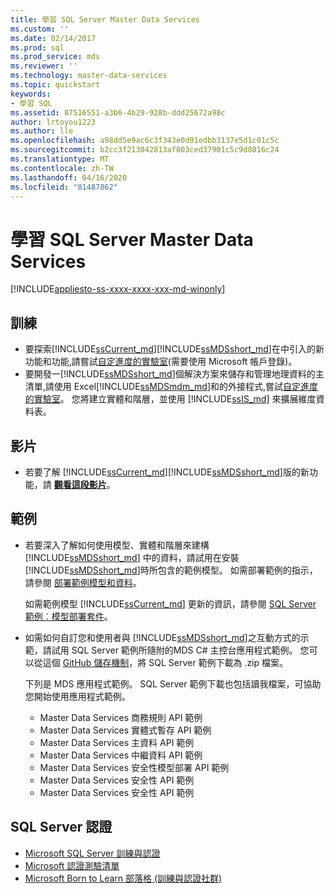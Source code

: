 ```yaml
---
title: 學習 SQL Server Master Data Services
ms.custom: ''
ms.date: 02/14/2017
ms.prod: sql
ms.prod_service: mds
ms.reviewer: ''
ms.technology: master-data-services
ms.topic: quickstart
keywords:
- 學習 SQL
ms.assetid: 87516551-a3b6-4b29-928b-ddd25672a98c
author: lrtoyou1223
ms.author: lle
ms.openlocfilehash: a98dd5e9ac6c3f343e0d91edbb3137e5d1c01c5c
ms.sourcegitcommit: b2cc3f213042813af803ced37901c5c9d8016c24
ms.translationtype: MT
ms.contentlocale: zh-TW
ms.lasthandoff: 04/16/2020
ms.locfileid: "81487862"
---
```

# <a name="learn-sql-server-master-data-services"></a>學習 SQL Server Master Data Services

[!INCLUDE[appliesto-ss-xxxx-xxxx-xxx-md-winonly](../includes/appliesto-ss-xxxx-xxxx-xxx-md-winonly.md)]

  
  
## <a name="training"></a>訓練  
* 要探索[!INCLUDE[ssCurrent_md](../includes/sscurrent-md.md)][!INCLUDE[ssMDSshort_md](../includes/ssmdsshort-md.md)]在中引入的新功能和功能,請嘗試[自定進度的實驗室](https://www.microsoft.com/handsonlabs/selfpacedlabs)(需要使用 Microsoft 帳戶登錄)。  
* 要開發一[!INCLUDE[ssMDSshort_md](../includes/ssmdsshort-md.md)]個解決方案來儲存和管理地理資料的主清單,請使用 Excel[!INCLUDE[ssMDSmdm_md](../includes/ssmdsmdm-md.md)]和的外接程式,嘗試[自定進度的實驗室](https://www.microsoft.com/handsonlabs/selfpacedlabs)。 您將建立實體和階層，並使用 [!INCLUDE[ssIS_md](../includes/ssis-md.md)] 來擴展維度資料表。  
  
## <a name="videos"></a>影片  
* 若要了解 [!INCLUDE[ssCurrent_md](../includes/sscurrent-md.md)][!INCLUDE[ssMDSshort_md](../includes/ssmdsshort-md.md)]版的新功能，請 [**觀看這段影片**](https://www.youtube.com/watch?v=cKA72FpOVxI)。  
  
## <a name="samples"></a>範例  
* 若要深入了解如何使用模型、實體和階層來建構 [!INCLUDE[ssMDSshort_md](../includes/ssmdsshort-md.md)] 中的資料，請試用在安裝 [!INCLUDE[ssMDSshort_md](../includes/ssmdsshort-md.md)]時所包含的範例模型。 如需部署範例的指示，請參閱 [部署範例模型和資料](../master-data-services/master-data-services-installation-and-configuration.md#deploySample)。   
  
    如需範例模型 [!INCLUDE[ssCurrent_md](../includes/sscurrent-md.md)] 更新的資訊，請參閱 [SQL Server 範例︰模型部署套件](../master-data-services/sql-server-samples-model-deployment-packages-mds.md)。  
  
* 如需如何自訂您和使用者與 [!INCLUDE[ssMDSshort_md](../includes/ssmdsshort-md.md)]之互動方式的示範，請試用 SQL Server 範例所隨附的MDS C# 主控台應用程式範例。 您可以從這個 [GitHub 儲存機制](https://github.com/Microsoft/sql-server-samples)，將 SQL Server 範例下載為 .zip 檔案。  
  
    下列是 MDS 應用程式範例。 SQL Server 範例下載也包括讀我檔案，可協助您開始使用應用程式範例。  
    * Master Data Services 商務規則 API 範例  
    * Master Data Services 實體式暫存 API 範例  
    * Master Data Services 主資料 API 範例  
    * Master Data Services 中繼資料 API 範例  
    * Master Data Services 安全性模型部署 API 範例  
    * Master Data Services 安全性 API 範例  
    * Master Data Services 安全性 API 範例  
  
## <a name="sql-server-certification"></a>SQL Server 認證  
* [Microsoft SQL Server 訓練與認證](https://www.microsoft.com/learning/sql-training.aspx)  
* [Microsoft 認證測驗清單](https://www.microsoft.com/learning/exam-list.aspx)  
* [Microsoft Born to Learn 部落格 (訓練與認證社群)](https://microsoft.com/learning/community.aspx)  
  
  
  
  
  
  


